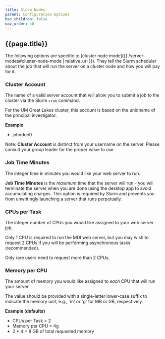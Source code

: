 ```yaml
---
title: Slurm Nodes
parent: Configuration Options
has_children: false
nav_order: 40
---
```


## {{page.title}}

The following options are specific to
[cluster node mode]({{ /server-modes#cluster-node-mode | relative_url }}). 
They tell the Slurm scheduler about the job that will run the server 
on a cluster node and how you will pay for it.

### Cluster Account

The name of a valid server account that will 
allow you to submit a job to the cluster via the Slurm `srun` command.

For the UM Great Lakes cluster, this account is
based on the uniqname of the principal investigator. 

**Example**
- johndoe0

Note: **Cluster Account** is distinct from your username on the server.
Please consult your group leader for the proper value to use.

### Job Time Minutes

The integer time in minutes you would like your web server to run.

**Job Time Minutes** is the _maximum_ time that the server will run - 
you will terminate the server when you are done using the desktop app
to avoid accumulating charges. This option is required by Slurm
and prevents you from unwittingly launching a server
that runs perpetually.

### CPUs per Task

The integer number of CPUs you would like assigned
to your web server job. 

Only 1 CPU is required to run the MDI web server, but you may wish 
to request 2 CPUs if you will be performing asynchronous tasks
(recommended). 

Only rare users need to request more than 2 CPUs.

### Memory per CPU

The amount of memory you would like assigned
to _each_ CPU that will run your server. 

The value should be provided with a single-letter lower-case
suffix to indicate the memory unit, e.g., 'm' or 'g' for 
MB or GB, respectively.

**Example (defaults)**
- CPUs per Task = 2
- Memory per CPU = 4g
- 2 * 4 = 8 GB of total requested memory 
